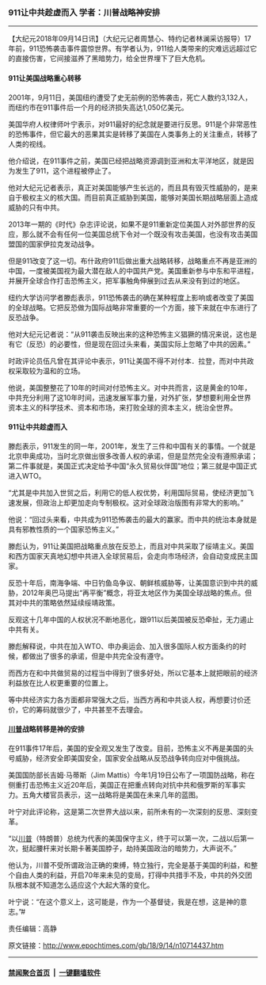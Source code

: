 ### 911让中共趁虚而入 学者：川普战略神安排
------------------------

<p>【大纪元2018年09月14日讯】（大纪元记者周慧心、特约记者林澜采访报导）17年前，911恐怖袭击事件震惊世界。有学者认为，911给人类带来的灾难远远超过它的直接伤害，它间接滋养了黑暗势力，给全世界埋下了巨大危机。</p>
<h4>911让美国战略重心转移</h4>
<p>2001年，9月11日，美国纽约遭受了史无前例的恐怖袭击，死亡人数约3,132人，而纽约市在911事件后一个月的经济损失高达1,050亿美元。</p>
<p>美国华府人权律师叶宁表示，对911最好的纪念就是要进行反思。911是个非常恶性的恐怖事件，但它最大的恶果其实是转移了美国在人类事务上的关注重点，转移了人类的视线。</p>
<p>他介绍说，在911事件之前，美国已经把战略资源调到亚洲和太平洋地区，就是因为发生了911，这个进程被停止了。</p>
<p>他对大纪元记者表示，真正对美国能够产生长远的，而且具有毁灭性威胁的，是来自于极权主义的核大国。而目前真正威胁到美国，能够对美国长期战略层面上造成威胁的只有中共。</p>
<p>2013年一期的《时代》杂志评论说，如果不是911重新定位美国人对外部世界的反应，那么就不会有任何一位美国总统下令对一个既没有攻击美国，也没有攻击美国盟国的国家伊拉克发动战争。</p>
<p>但是911改变了这一切。布什政府911后做出重大战略转移，战略重点不再是亚洲的中国，一度被美国视为最大潜在敌人的中国共产党。美国重新参与中东和平进程，并展开全球合作打击恐怖主义，把军事触角伸展到过去从来没有到过的地区。</p>
<p>纽约大学访问学者滕彪表示，911恐怖袭击的确在某种程度上影响或者改变了美国的全球战略。它把反恐做为国际战略非常重要的一个方面，接下来就在中东进行了反恐战争。</p>
<p>他对大纪元记者说：“从911袭击反映出来的这种恐怖主义猖獗的情况来说，这也是有它（反恐）的必要性，但是现在回过头来看，美国实际上忽略了中共的因素。”</p>
<p>时政评论员伍凡曾在其评论中表示，911让美国不得不对付本．拉登，而对中共政权采取较为温和的立场。</p>
<p>他说，美国整整花了10年的时间对付恐怖主义。对中共而言，这是黄金的10年，中共充分利用了这10年时间，迅速发展军事力量，对外扩张，梦想要利用全世界资本主义的科学技术、资本和市场，来打败全球的资本主义，统治全世界。</p>
<h4>911让中共趁虚而入</h4>
<p>滕彪表示，911发生的同一年，2001年，发生了三件和中国有关的事情。一个就是北京申奥成功，当时北京做出很多改善人权的承诺，但是显然完全没有遵照承诺；第二件事就是，美国正式决定给予中国“永久贸易伙伴国”地位；第三就是中国正式进入WTO。</p>
<p>“尤其是中共加入世贸之后，利用它的低人权优势，利用国际贸易，使经济更加飞速发展，但政治上却更加走向专制极权。这对全球政治版图有非常大的影响。”</p>
<p>他说：“回过头来看，中共成为911恐怖袭击的最大的赢家。而中共的统治本身就是具有邪教性质的一个国家恐怖主义。”</p>
<p>滕彪认为，911让美国把战略重点放在反恐上，而且对中共采取了绥靖主义。美国和西方国家天真地幻想中共进入全球贸易后，会走向市场经济，会自动变成民主国家。</p>
<p>反恐十年后，南海争端、中日钓鱼岛争议、朝鲜核威胁等，让美国意识到中共的威胁，2012年奥巴马提出“再平衡”概念，将亚太地区作为美国全球战略的焦点。但其对中共的策略依然延续绥靖政策。</p>
<p>反观这十几年中国的人权状况不断地恶化，跟911以后美国被反恐牵扯，无力遏止中共有关。</p>
<p>滕彪解释说，中共在加入WTO、申办奥运会、加入很多国际人权方面条约的时候，都做出了很多的承诺，但是中共完全没有遵守。</p>
<p>而西方在和中共做贸易的过程当中得到了很多好处，所以它基本上就把眼前的经济利益放在比人权更重要的位置上。</p>
<p>等中共经济实力各方面都非常强大之后，当西方再和中共谈人权，再想要讨价还价，它的筹码就很少了，中共甚至不去理会。</p>
<h4><a href="http://www.epochtimes.com/gb/tag/%E5%B7%9D%E6%99%AE.html">川普</a>战略转移是神的安排</h4>
<p>在911事件17年后，美国的安全观又发生了改变。目前，恐怖主义不再是美国的头号威胁，经济安全即美国安全，国家安全战略从反恐战争转向应对中俄挑战。</p>
<p>美国国防部长吉姆·马蒂斯（Jim Mattis）今年1月19日公布了一项国防战略，称在侧重打击恐怖主义近20年后，美国正在把重点转向对抗中共和俄罗斯的军事实力。五角大楼官员表示，这一战略将是美国在未来几年的蓝图。</p>
<p>叶宁对此评论称，这是第二次世界大战以来，前所未有的一次深刻的反思、深刻变革。</p>
<p>“以<a href="http://www.epochtimes.com/gb/tag/%E5%B7%9D%E6%99%AE.html">川普</a>（特朗普）总统为代表的美国保守主义，终于可以第一次，二战以后第一次，挺起腰杆来对长期卡著美国脖子，劫持美国政治的暗势力，大声说不。”</p>
<p>他认为，川普不受所谓政治正确的束缚，特立独行，完全是基于美国的利益，和整个自由人类的利益，开启70年来未见的变局，打得中共措手不及，中共的外交团队根本就不知道怎么适应这个大起大落的变化。</p>
<p>叶宁说：“在这个意义上，这可能是，作为一个基督徒，我是在想，这是神的意志。”#</p>
<p>责任编辑：高静</p>

原文链接：http://www.epochtimes.com/gb/18/9/14/n10714437.htm


------------------------
#### [禁闻聚合首页](https://github.com/gfw-breaker/banned-news/blob/master/README.md) &nbsp;|&nbsp;  [一键翻墙软件](https://github.com/gfw-breaker/nogfw/blob/master/README.md)